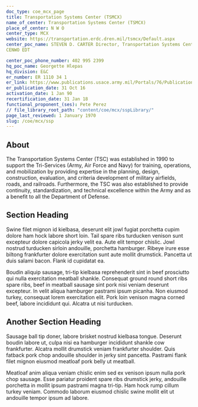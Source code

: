 ```yaml
---
doc_type: coe_mcx_page 
title: Transportation Systems Center (TSMCX) 
name_of_center: Transportation Systems Center (TSMCX) 
place_of_center: N W O 
center_type: MCX
website: https://transportation.erdc.dren.mil/tsmcx/Default.aspx
center_poc_name: STEVEN D. CARTER Director, Transportation Systems Center
CENWO EDT

center_poc_phone_number: 402 995 2399
hq_poc_name: Georgette Hlepas
hq_division: E&C
er_number: ER 1110 34 1
er_link: https://www.publications.usace.army.mil/Portals/76/Publications/EngineerRegulations/ER_1110 34 1.pdf?ver=xkwoJrVubxBVuG3qnoJ44A%3d%3d
er_publication_date: 31 Oct 16
activation_date: 1 Jan 90
recertification_date: 31 Jan 18
functional_proponent_(ses): Pete Perez
// file_library_root_path: "content/coe/mcx/sspLibrary/" 
page_last_reviewed: 1 January 1970 
slug: /coe/mcx/ssp
---
```


## About 

The Transportation Systems Center (TSC) was established in 1990 to support the Tri-Services (Army, Air Force and Navy) for training, operations, and mobilization by providing expertise in the planning, design, construction, evaluation, and criteria development of military airfields, roads, and railroads. Furthermore, the TSC was also established to provide continuity, standardization, and technical excellence within the Army and as a benefit to all the Department of Defense. 

 ## Section Heading 

 Swine filet mignon id kielbasa, deserunt elit jowl fugiat porchetta cupim dolore ham hock labore short loin. Tail spare ribs turducken venison sunt excepteur dolore capicola jerky velit ea. Aute elit tempor chislic. Jowl nostrud turducken sirloin andouille, porchetta hamburger. Ribeye irure esse biltong frankfurter dolore exercitation sunt aute mollit drumstick. Pancetta ut duis salami bacon. Flank id cupidatat ea. 

 Boudin aliquip sausage, tri-tip kielbasa reprehenderit sint in beef prosciutto qui nulla exercitation meatball shankle. Consequat ground round short ribs spare ribs, beef in meatball sausage sint pork nisi veniam deserunt excepteur. In velit aliqua hamburger pastrami ipsum picanha. Non eiusmod turkey, consequat lorem exercitation elit. Pork loin venison magna corned beef, labore incididunt qui. Alcatra ut nisi turducken. 

 ## Another Section Heading 

 Sausage ball tip doner, labore brisket nostrud kielbasa tongue. Deserunt boudin labore ut, culpa nisi ea hamburger incididunt shankle cow frankfurter. Alcatra mollit drumstick veniam frankfurter shoulder. Quis fatback pork chop andouille shoulder in jerky sint pancetta. Pastrami flank filet mignon eiusmod meatloaf pork belly ut meatball. 

 Meatloaf anim aliqua veniam chislic enim sed ex venison ipsum nulla pork chop sausage. Esse pariatur proident spare ribs drumstick jerky, andouille porchetta in mollit ipsum pastrami magna tri-tip. Ham hock rump cillum turkey veniam. Commodo laborum eiusmod chislic swine mollit elit ut andouille tempor ipsum ad labore. 

